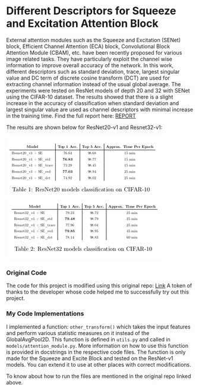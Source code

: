 # Different Descriptors for Squeeze and Excitation Attention Block

External attention modules such as the Squeeze and Excitation (SENet) block, Efficient Channel Attention (ECA) block, Convolutional Block Attention Module (CBAM), etc. have been recently proposed for various
image related tasks. They have particularly exploit the channel wise information to improve overall accuracy of the network. In this work, different descriptors such as standard deviation, trace, largest singular value and DC term of discrete cosine transform (DCT) are used for extracting channel information instead of the usual global average. The experiments were tested on ResNet models of depth 20 and 32 with SENet using the CIFAR-10 dataset. The results showed that there is a slight increase in the accuracy of classification when standard deviation and largest singular value are used as channel descriptors with minimal increase in the training time. Find the full report here: [REPORT](Project_Report.pdf)

The results are shown below for ResNet20-v1 and Resnet32-v1:

![Table-1](figures/table1.png)
![Table-2](figures/table2.png)


### Original Code 
The code for this project is modified using this original repo: [Link](https://github.com/kobiso/CBAM-keras)
A token of thanks to the developer whose code helped me to successfully try out this project.

### My Code Implementations
I implemented a function: `other_transform()` which takes the input features and perform various statistic measures on it instead of the GlobalAvgPool2D. This function is defined in `utils.py` and called in `models/attention_module.py`.
More information on how to use this function is provided in docstrings in the respective code files.
The function is only made for the Squeeze and Excite Block and tested on the ResNet-v1 models. You can extend it to use at other places with correct modifications.

To know about how to run the files are mentioned in the original repo linked above. 

